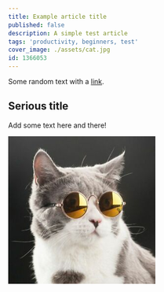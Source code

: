 ```yaml
---
title: Example article title
published: false
description: A simple test article
tags: 'productivity, beginners, test'
cover_image: ./assets/cat.jpg
id: 1366053
---
```


Some random text with a [link](https://code.visualstudio.com).

## Serious title

Add some text here and there!

![and some pictures too](./assets/cat.jpg)
